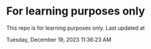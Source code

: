 # For learning purposes only
This repo is for learning purposes only.
Last updated at

Tuesday, December 19, 2023 11:36:23 AM

